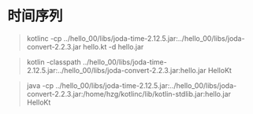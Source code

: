时间序列
=======

> kotlinc -cp ../hello_00/libs/joda-time-2.12.5.jar:../hello_00/libs/joda-convert-2.2.3.jar hello.kt -d hello.jar

> kotlin -classpath ../hello_00/libs/joda-time-2.12.5.jar:../hello_00/libs/joda-convert-2.2.3.jar:hello.jar HelloKt

> java -cp ../hello_00/libs/joda-time-2.12.5.jar:../hello_00/libs/joda-convert-2.2.3.jar:/home/hzg/kotlinc/lib/kotlin-stdlib.jar:hello.jar HelloKt